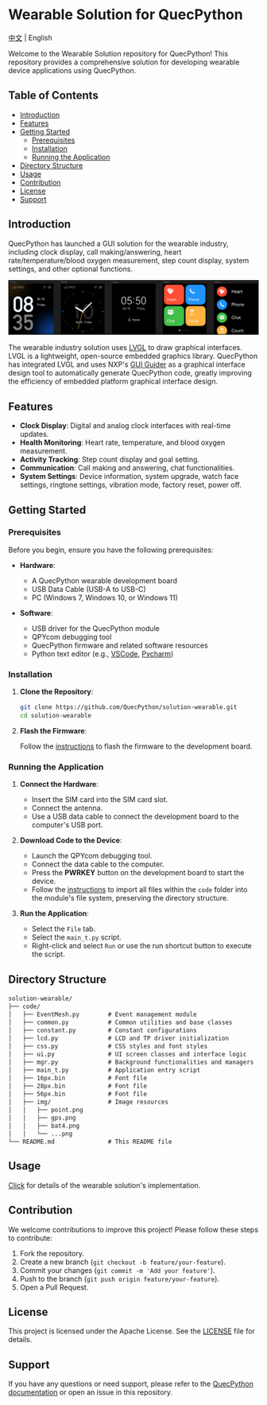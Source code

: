 # Wearable Solution for QuecPython

[中文](README_ZH.MD) | English

Welcome to the Wearable Solution repository for QuecPython! This repository provides a comprehensive solution for developing wearable device applications using QuecPython.

## Table of Contents

- [Introduction](#introduction)
- [Features](#features)
- [Getting Started](#getting-started)
  - [Prerequisites](#prerequisites)
  - [Installation](#installation)
  - [Running the Application](#running-the-application)
- [Directory Structure](#directory-structure)
- [Usage](#usage)
- [Contribution](#contribution)
- [License](#license)
- [Support](#support)

## Introduction

QuecPython has launched a GUI solution for the wearable industry, including clock display, call making/answering, heart rate/temperature/blood oxygen measurement, step count display, system settings, and other optional functions.

![Wearable Solution](./docs/en/media/image-20231124092228717.png)

The wearable industry solution uses [LVGL](https://lvgl.io/) to draw graphical interfaces. LVGL is a lightweight, open-source embedded graphics library. QuecPython has integrated LVGL and uses NXP's [GUI Guider](https://www.nxp.com/design/software/development-software/gui-guider:GUI-GUIDER) as a graphical interface design tool to automatically generate QuecPython code, greatly improving the efficiency of embedded platform graphical interface design.

## Features

- **Clock Display**: Digital and analog clock interfaces with real-time updates.
- **Health Monitoring**: Heart rate, temperature, and blood oxygen measurement.
- **Activity Tracking**: Step count display and goal setting.
- **Communication**: Call making and answering, chat functionalities.
- **System Settings**: Device information, system upgrade, watch face settings, ringtone settings, vibration mode, factory reset, power off.

## Getting Started

### Prerequisites

Before you begin, ensure you have the following prerequisites:

- **Hardware**:
  - A QuecPython wearable development board
  - USB Data Cable (USB-A to USB-C)
  - PC (Windows 7, Windows 10, or Windows 11)

- **Software**:
  - USB driver for the QuecPython module
  - QPYcom debugging tool
  - QuecPython firmware and related software resources
  - Python text editor (e.g., [VSCode](https://code.visualstudio.com/), [Pycharm](https://www.jetbrains.com/pycharm/download/))

### Installation

1. **Clone the Repository**:
   ```bash
   git clone https://github.com/QuecPython/solution-wearable.git
   cd solution-wearable
   ```

2. **Flash the Firmware**:

   Follow the [instructions](https://python.quectel.com/doc/Application_guide/en/dev-tools/QPYcom/qpycom-dw.html#Download-Firmware) to flash the firmware to the development board.

### Running the Application

1. **Connect the Hardware**:
   - Insert the SIM card into the SIM card slot.
   - Connect the antenna.
   - Use a USB data cable to connect the development board to the computer's USB port.

2. **Download Code to the Device**:
   - Launch the QPYcom debugging tool.
   - Connect the data cable to the computer.
   - Press the **PWRKEY** button on the development board to start the device.
   - Follow the [instructions](https://python.quectel.com/doc/Application_guide/en/dev-tools/QPYcom/qpycom-dw.html#Download-Script) to import all files within the `code` folder into the module's file system, preserving the directory structure.

3. **Run the Application**:
   - Select the `File` tab.
   - Select the `main_t.py` script.
   - Right-click and select `Run` or use the run shortcut button to execute the script.

## Directory Structure

```plaintext
solution-wearable/
├── code/
│   ├── EventMesh.py        # Event management module
│   ├── common.py           # Common utilities and base classes
│   ├── constant.py         # Constant configurations
│   ├── lcd.py              # LCD and TP driver initialization
│   ├── css.py              # CSS styles and font styles
│   ├── ui.py               # UI screen classes and interface logic
│   ├── mgr.py              # Background functionalities and managers
│   ├── main_t.py           # Application entry script
│   ├── 16px.bin            # Font file
│   ├── 28px.bin            # Font file
│   ├── 56px.bin            # Font file
│   ├── img/                # Image resources
│   │   ├── point.png
│   │   ├── gps.png
│   │   ├── bat4.png
│   │   └── ...png
└── README.md               # This README file
```

## Usage

[Click](https://python.quectel.com/doc/Application_guide/en/solutions/Wear/index.html) for details of the wearable solution's implementation.

## Contribution

We welcome contributions to improve this project! Please follow these steps to contribute:

1. Fork the repository.
2. Create a new branch (`git checkout -b feature/your-feature`).
3. Commit your changes (`git commit -m 'Add your feature'`).
4. Push to the branch (`git push origin feature/your-feature`).
5. Open a Pull Request.

## License

This project is licensed under the Apache License. See the [LICENSE](LICENSE) file for details.

## Support

If you have any questions or need support, please refer to the [QuecPython documentation](https://python.quectel.com/doc/en) or open an issue in this repository.